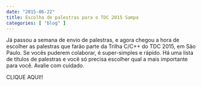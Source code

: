 ```yaml
---
date: "2015-06-22"
title: Escolha de palestras para o TDC 2015 Sampa
categories: [ "blog" ]
---
```



Já passou a semana de envio de palestras, e agora chegou a hora de escolher as palestras que farão parte da Trilha C/C++ do TDC 2015, em São Paulo. Se vocês puderem colaborar, é super-simples e rápido. Há uma lista de títulos de palestras e você só precisa escolher qual a mais importante para você. Avalie com cuidado.

CLIQUE AQUI!!

